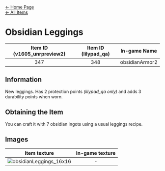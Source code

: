 [← Home Page](../README.md)  
[← All Items](./README.md)

# Obsidian Leggings
| Item ID (v1605_unrpreview2) | Item ID (lilypad_qa) | In-game Name |
| :-------------------------: | :------------------: | ------------ |
| 347 | 348 | obsidianArmor2 |

## Information 
New leggings. Has 2 protection points *(lilypad_qa only)* and adds 3 durability points when worn.

## Obtaining the Item
You can craft it with 7 obsidian ingots using a usual leggings recipe.

## Images
| Item texture | In-game texture |
| :----------: | :-----------: |
| ![obsidianLeggings_16x16](https://raw.githubusercontent.com/Vladg24YT/alphaver/patch-2/items/textures/obsidian_leggings.png) | - |
